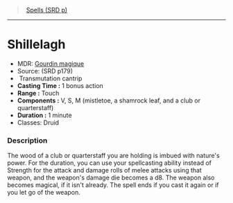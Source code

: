 ﻿---
!SpellItem
Family: SpellVO
Name: Shillelagh
AltName: '[Gourdin magique](hd_spells_gourdin_magique.md)'
Type: Transmutation
Level: cantrip
CastingTime: 1 bonus action
Range: Touch
Components: V, S, M (mistletoe, a shamrock leaf, and a club or quarterstaff)
Duration: 1 minute
Classes: Druid
Source: (SRD p179)
Id: spells_vo.md#shillelagh
ParentLink: spells_vo.md#spells-srd-p
ParentName: Spells (SRD p)
NameLevel: 1
Attributes: {}
---
> [Spells (SRD p)](srd_spells.md)

---

# Shillelagh

- MDR: [Gourdin magique](hd_spells_gourdin_magique.md)
- Source: (SRD p179)
-  Transmutation cantrip
- **Casting Time :** 1 bonus action
- **Range :** Touch
- **Components :** V, S, M (mistletoe, a shamrock leaf, and a club or quarterstaff)
- **Duration :** 1 minute
- Classes: Druid

### Description

The wood of a club or quarterstaff you are holding is imbued with nature's power. For the duration, you can use your spellcasting ability instead of Strength for the attack and damage rolls of melee attacks using that weapon, and the weapon's damage die becomes a d8. The weapon also becomes magical, if it isn't already. The spell ends if you cast it again or if you let go of the weapon.

